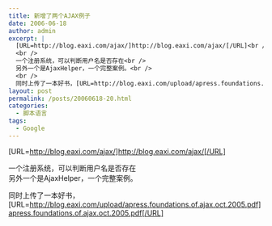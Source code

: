 ```yaml
---
title: 新增了两个AJAX例子
date: 2006-06-18
author: admin
excerpt: |
  [URL=http://blog.eaxi.com/ajax/]http://blog.eaxi.com/ajax/[/URL]<br />
  <br />
  一个注册系统，可以判断用户名是否存在<br />
  另外一个是AjaxHelper，一个完整案例。<br />
  <br />
  同时上传了一本好书，[URL=http://blog.eaxi.com/upload/apress.foundations.of.ajax.oct.2005.pdf]apress.foundations.of.ajax.oct.2005.pdf[/URL]...
layout: post
permalink: /posts/20060618-20.html
categories:
  - 脚本语言
tags:
  - Google
---
```

[URL=http://blog.eaxi.com/ajax/]http://blog.eaxi.com/ajax/[/URL]

一个注册系统，可以判断用户名是否存在  
另外一个是AjaxHelper，一个完整案例。

同时上传了一本好书，[URL=http://blog.eaxi.com/upload/apress.foundations.of.ajax.oct.2005.pdf]apress.foundations.of.ajax.oct.2005.pdf[/URL]